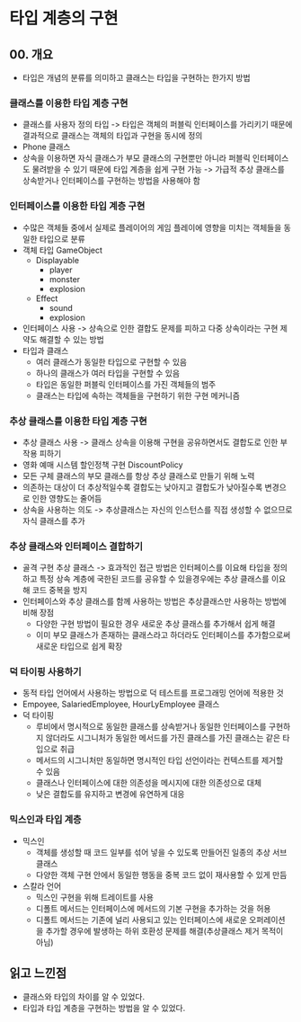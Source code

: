 # 타입 계층의 구현
## 00. 개요
- 타입은 개념의 분류를 의미하고 클래스는 타입을 구현하는 한가지 방법
### 클래스를 이용한 타입 계층 구현
- 클래스를 사용자 정의 타입 -> 타입은 객체의 퍼블릭 인터페이스를 가리키기 때문에 결과적으로 클래스는 객체의 타입과 구현을 동시에 정의
- Phone 클래스
- 상속을 이용하면 자식 클래스가 부모 클래스의 구현뿐만 아니라 퍼블릭 인터페이스도 물려받을 수 있기 때문에 타입 계층을 쉽게 구현 가능 -> 가급적 추상 클래스를 상속받거나 인터페이스를 구현하는 방법을 사용해야 함
### 인터페이스를 이용한 타입 계층 구현
- 수많은 객체들 중에서 실제로 플레이어의 게임 플레이에 영향을 미치는 객체들을 동일한 타입으로 분류
- 객체 타입 GameObject
	- Displayable
		- player
		- monster
		- explosion
	- Effect
		- sound
		- explosion
- 인터페이스 사용 -> 상속으로 인한 결합도 문제를 피하고 다중 상속이라는 구현 제약도 해결할 수 있는 방법
- 타입과 클래스 
	- 여러 클래스가 동일한 타입으로 구현할 수 있음
	- 하나의 클래스가 여러 타입을 구현할 수 있음
	- 타입은 동일한 퍼블릭 인터페이스를 가진 객체들의 범주
	- 클래스는 타입에 속하는 객체들을 구현하기 위한 구현 메커니즘
### 추상 클래스를 이용한 타입 계층 구현
- 추상 클래스 사용 -> 클래스 상속을 이용해 구현을 공유하면서도 결합도로 인한 부작용 피하기
- 영화 예매 시스템 할인정책 구현 DiscountPolicy
- 모든 구체 클래스의 부모 클래스를 항상 추상 클래스로 만들기 위해 노력
- 의존하는 대상이 더 추상적일수록 결합도는 낮아지고 결합도가 낮아질수록 변경으로 인한 영향도는 줄어듬
- 상속을 사용하는 의도 -> 추상클래스는 자신의 인스턴스를 직접 생성할 수 없으므로 자식 클래스를 추가
### 추상 클래스와 인터페이스 결합하기
- 골격 구현 추상 클래스 -> 효과적인 접근 방법은 인터페이스를 이요해 타입을 정의하고 특정 상속 계층에 국한된 코드를 공유할 수 있을경우에는 추상 클래스를 이요해 코드 중복을 방지
- 인터페이스와 추상 클래스를 함께 사용하는 방법은 추상클래스만 사용하는 방법에 비해 장점
	- 다양한 구현 방법이 필요한 경우 새로운 추상 클래스를 추가해서 쉽게 해결
	- 이미 부모 클래스가 존재하는 클래스라고 하더라도 인터페이스를 추가함으로써 새로운 타입으로 쉽게 확장
### 덕 타이핑 사용하기
- 동적 타입 언어에서 사용하는 방법으로 덕 테스트를 프로그래밍 언어에 적용한 것
- Empoyee, SalariedEmployee, HourLyEmployee 클래스
- 덕 타이핑
	- 루비에서 명시적으로 동일한 클래스를 상속받거나 동일한 인터페이스를 구현하지 않더라도 시그니처가 동일한 메서드를 가진 클래스를 가진 클래스는 같은 타입으로 취급
	- 메서드의 시그니처만 동일하면 명시적인 타입 선언이라는 컨텍스트를 제거할 수 있음
	- 클래스나 인터페이스에 대한 의존성을 메시지에 대한 의존성으로 대체
	- 낮은 결합도를 유지하고 변경에 유연하게 대응
### 믹스인과 타입 계층
- 믹스인
	- 객체를 생성할 때 코드 일부를 섞어 넣을 수 있도록 만들어진 일종의 추상 서브클래스
	- 다양한 객체 구현 안에서 동일한 행동을 중복 코드 없이 재사용할 수 있게 만듬
- 스칼라 언어
	- 믹스인 구현을 위해 트레이트를 사용
	- 디폴트 메서드는 인터페이스에 메서드의 기본 구현을 추가하는 것을 허용
	- 디폴트 메서드는 기존에 널리 사용되고 있는 인터페이스에 새로운 오퍼레이션을 추가할 경우에 발생하는 하위 호환성 문제를 해결(추상클래스 제거 목적이 아님)
## 읽고 느낀점
- 클래스와 타입의 차이를 알 수 있었다.
- 타입과 타입 계층을 구현하는 방법을 알 수 있었다.
